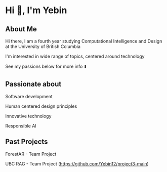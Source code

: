 # Hi 👋, I'm Yebin 

## About Me 
Hi there, I am a fourth year studying Computational Intelligence and Design at the University of British Columbia 

I'm interested in wide range of topics, centered around technology 

See my passions below for more info ⬇️

## Passionate about 
Software development

Human centered design principles

Innovative technology

Responsible AI 

## Past Projects 
ForestAR - Team Project 


UBC RAG - Team Project 
(https://github.com/Yebin12/project3-main)




